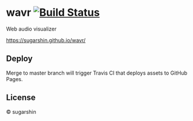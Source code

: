 # wavr [![Build Status][travis-image]][travis-url]

Web audio visualizer

https://sugarshin.github.io/wavr/

## Deploy

Merge to master branch will trigger Travis CI that deploys assets to GitHub Pages.

## License

© sugarshin

[travis-image]: https://img.shields.io/travis/sugarshin/wavr/master.svg?branch=master&style=flat-square
[travis-url]: https://travis-ci.org/sugarshin/wavr
